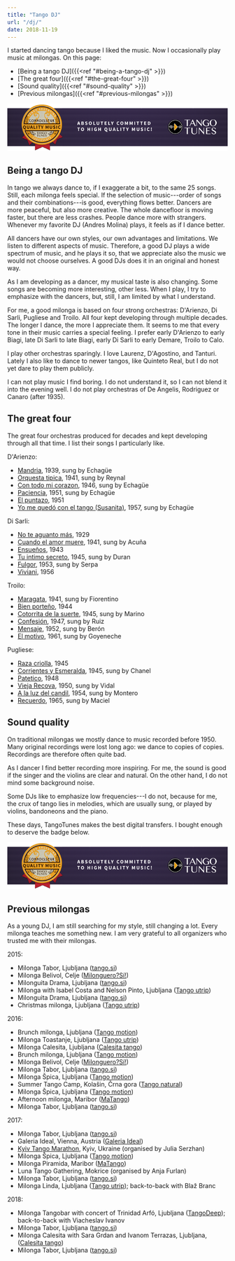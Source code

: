 ```yaml
---
title: "Tango DJ"
url: "/dj/"
date: 2018-11-19
---
```


I started dancing tango because I liked the music. Now 
I occasionally play music at milongas. On this page:

- [Being a tango DJ]({{<ref "#being-a-tango-dj" >}})
- [The great four]({{<ref "#the-great-four" >}})
- [Sound quality]({{<ref "#sound-quality" >}})
- [Previous milongas]({{<ref "#previous-milongas" >}})

[<img src="/tt_connoisseur_banner.png" style="max-width: 100%;"
alt="TangoTunes connoisseur badge" />](
http://blog.tangotunes.com/tangotunes-connoisseur-quality-music-badge/)

Being a tango DJ
----------------

In tango we always dance to, if I exaggerate a bit, to the same 25 songs.
Still, each milonga feels special. If the selection of music---order of songs and their
combinations---is good, everything flows better.
Dancers are more peaceful, but also more creative. The whole dancefloor is
moving faster, but there are less crashes.  People dance more with strangers.
Whenever my favorite DJ (Andres Molina) plays, it feels as if I dance better.

All dancers have our own styles, our own advantages and limitations. We listen to
different aspects of music. Therefore, a good DJ plays a wide spectrum of
music, and he plays it so, that we appreciate also the music we would not choose ourselves.
A good DJs does it in an original and honest way.

As I am developing as a dancer, my musical taste is also changing.
Some songs are becoming more interesting, other less. When I play, I try
to emphasize with the dancers, but, still, I am limited by what I understand.

For me, a good milonga is based on four strong orchestras: D'Arienzo, Di Sarli,
Pugliese and Troilo. All four kept developing through multiple decades.
The longer I dance, the more I appreciate them. It seems to me that every tone
in their music carries a special feeling. I prefer early D'Arienzo
to early Biagi, late Di Sarli to late Biagi, early Di Sarli to early Demare, Troilo
to Calo.

I play other orchestras sparingly. I love Laurenz, D'Agostino, and Tanturi.
Lately I also like to dance to newer tangos, like Quinteto Real,
but I do not yet dare to play them publicly.

I can not play music I find boring. I do not understand it, so I can not blend it into the evening well.
I do not play orchestras of De Angelis, Rodriguez or Canaro (after 1935).

The great four
--------------

The great four orchestras produced for decades and kept developing through
all that time. I list their songs I particularly like.

D'Arienzo:

- [Mandria](https://www.youtube.com/watch?v=eK9BSnwClPI), 1939, sung by Echagüe
- [Orquesta tipica](https://www.youtube.com/watch?v=AEXrqJtLfW4), 1941, sung by Reynal
- [Con todo mi corazon](https://www.youtube.com/watch?v=y0h_IYl4lMU), 1946, sung by Echagüe
- [Paciencia](https://www.youtube.com/watch?v=8Ql2G--3PAA), 1951, sung by Echagüe
- [El puntazo](https://www.youtube.com/watch?v=kruo2tTat_M), 1951
- [Yo me quedó con el tango (Susanita)](https://www.youtube.com/watch?v=FRJI5omHypc), 1957, sung by Echagüe

Di Sarli:

- [No te aguanto más](https://www.youtube.com/watch?v=eYPhovctZIo), 1929
- [Cuando el amor muere](https://www.youtube.com/watch?v=bbEt3ODkZzs), 1941, sung by Acuña
- [Ensueños](https://www.youtube.com/watch?v=hvBlroVfavc), 1943
- [Tu intimo secreto](https://www.youtube.com/watch?v=Xbg6cTQ1Zys), 1945, sung by Duran
- [Fulgor](https://www.youtube.com/watch?v=B5IM4bryeys), 1953, sung by Serpa
- [Viviani](https://www.youtube.com/watch?v=dKti6vi6-S0), 1956

Troilo:

- [Maragata](https://www.youtube.com/watch?v=fKD-y9CiXPo), 1941, sung by Fiorentino
- [Bien porteño](https://www.youtube.com/watch?v=fvSInmiQH0s), 1944
- [Cotorrita de la suerte](https://www.youtube.com/watch?v=4-4ICSu4OV0), 1945, sung by Marino
- [Confesión](https://www.youtube.com/watch?v=D8TdNbOHMGs), 1947, sung by Ruiz
- [Mensaje](https://www.youtube.com/watch?v=mKOEecbSWDk), 1952, sung by Berón
- [El motivo](https://www.youtube.com/watch?v=I9D0jlQcSg0), 1961, sung by Goyeneche

Pugliese:

- [Raza criolla](https://www.youtube.com/watch?v=ovJ6Pwqyhi0), 1945
- [Corrientes y Esmeralda](https://www.youtube.com/watch?v=In9Q2uoL5ew), 1945, sung by Chanel
- [Patetico](https://www.youtube.com/watch?v=pbOd-78blng), 1948
- [Vieja Recova](https://www.youtube.com/watch?v=sJ2ruu7OMD0), 1950, sung by Vidal
- [A la luz del candil](https://www.youtube.com/watch?v=3vcTwjRKxuc), 1954, sung by Montero
- [Recuerdo](https://www.youtube.com/watch?v=RfxeWioT444), 1965, sung by Maciel


Sound quality
-------------

On traditional milongas we mostly dance to music recorded before 1950. Many
original recordings were lost long ago: we dance to copies of copies. Recordings are
therefore often quite bad.

As I dancer I find better recording more inspiring. For me, the sound
is good if the singer and the violins are clear and natural. On the other hand,
I do not mind some background noise. 

Some DJs like to emphasize low frequencies---I do not,
because for me, the crux of tango lies in melodies, which are usually sung,
or played by violins, bandoneons and the piano. 

These days, TangoTunes makes the best digital transfers. I bought enough
to deserve the badge below.

[<img src="/tt_connoisseur_banner.png" style="max-width: 100%;"
alt="TangoTunes connoisseur badge" />](
http://blog.tangotunes.com/tangotunes-connoisseur-quality-music-badge/)


Previous milongas
-----------------

As a young DJ, I am still searching for my style, still changing a lot.
Every milonga teaches me something new. 
I am very grateful to all organizers who trusted me with their milongas.

2015:

- Milonga Tabor, Ljubljana ([tango.si](http://www.tango.si/))
- Milonga Belivol, Celje ([Milonguero?Sí!](https://www.milonguero.si/))
- Milonguita Drama, Ljubljana ([tango.si](http://www.tango.si/))
- Milonga with Isabel Costa and Nelson Pinto, Ljubljana ([Tango utrip](http://tangoutrip.si/))
- Milonguita Drama, Ljubljana ([tango.si](http://www.tango.si/))
- Christmas milonga, Ljubljana ([Tango utrip](http://tangoutrip.si/))

2016:

- Brunch milonga, Ljubljana ([Tango motion](http://tango-motion.com/))
- Milonga Toastanje, Ljubljana ([Tango utrip](http://tangoutrip.si/))
- Milonga Calesita, Ljubljana ([Calesita tango](http://www.calesitatango.com/))
- Brunch milonga, Ljubljana ([Tango motion](http://tango-motion.com/))
- Milonga Belivol, Celje ([Milonguero?Sí!](https://www.milonguero.si/))
- Milonga Tabor, Ljubljana ([tango.si](http://www.tango.si/))
- Milonga Špica, Ljubljana ([Tango motion](http://tango-motion.com/))
- Summer Tango Camp, Kolašin, Črna gora ([Tango natural](http://tangonatural.com/))
- Milonga Špica, Ljubljana ([Tango motion](http://tango-motion.com/))
- Afternoon milonga, Maribor ([MaTango](http://www.matango.si/))
- Milonga Tabor, Ljubljana ([tango.si](http://www.tango.si/))

2017:

- Milonga Tabor, Ljubljana ([tango.si](http://www.tango.si/))
- Galeria Ideal, Vienna, Austria ([Galeria Ideal](www.galeria-ideal.at))
- [Kyiv Tango Marathon](http://www.tangomarathon.kiev.ua/), Kyiv, Ukraine (organised by Julia Serzhan)
- Milonga Špica, Ljubljana ([Tango motion](http://tango-motion.com/))
- Milonga Piramida, Maribor ([MaTango](http://www.matango.si/))
- Luna Tango Gathering, Mokrice (organised by Anja Furlan)
- Milonga Tabor, Ljubljana ([tango.si](http://www.tango.si/))
- Milonga Linda, Ljubljana ([Tango utrip](http://tangoutrip.si/)); back-to-back with Blaž Branc

2018:

- Milonga Tangobar with concert of Trinidad Arfó, Ljubljana ([TangoDeep](https://facebook.com/tangoprofundo/)); back-to-back with Viacheslav Ivanov
- Milonga Tabor, Ljubljana ([tango.si](http://www.tango.si/))
- Milonga Calesita with Sara Grdan and Ivanom Terrazas, Ljubljana, ([Calesita tango](http://www.calesitatango.com/))
- Milonga Tabor, Ljubljana ([tango.si](http://www.tango.si/))
